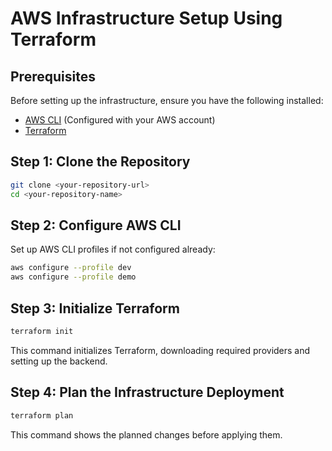 # AWS Infrastructure Setup Using Terraform

## Prerequisites
Before setting up the infrastructure, ensure you have the following installed:

- [AWS CLI](https://aws.amazon.com/cli/) (Configured with your AWS account)
- [Terraform](https://developer.hashicorp.com/terraform/downloads)

## Step 1: Clone the Repository
```bash
git clone <your-repository-url>
cd <your-repository-name>
```

## Step 2: Configure AWS CLI
Set up AWS CLI profiles if not configured already:
```bash
aws configure --profile dev
aws configure --profile demo
```

## Step 3: Initialize Terraform
```bash
terraform init
```
This command initializes Terraform, downloading required providers and setting up the backend.

## Step 4: Plan the Infrastructure Deployment
```bash
terraform plan
```
This command shows the planned changes before applying them.